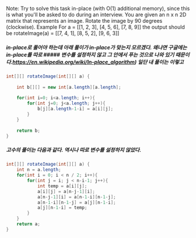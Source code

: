 Note: Try to solve this task in-place (with O(1) additional memory), since this is what you'll be asked to do during an interview.
You are given an n x n 2D matrix that represents an image. Rotate the image by 90 degrees (clockwise).
Example
For
a = [[1, 2, 3],
     [4, 5, 6],
     [7, 8, 9]]
the output should be
rotateImage(a) =
    [[7, 4, 1],
     [8, 5, 2],
     [9, 6, 3]]
##### in-place로 풀어야 하는데 아래 풀이가 in-place가 맞는지 모르겠다. 왜냐면 구글에는 in-place를 따로 ##### 변수를 설정하지 않고 그 안에서 푸는 것으로 나와 있기 때문이다.https://en.wikipedia.org/wiki/In-place_algorithm) 일단 내 풀이는 이렇고
```java
int[][] rotateImage(int[][] a) {
    
    int b[][] = new int[a.length][a.length];
    
    for(int i=0; i<a.length; i++){
        for(int j=0; j<a.length; j++){
            b[j][a.length-1-i] = a[i][j];
        }
    }
    
    return b;
}
```

##### 고수의 풀이는 다음과 같다. 역시나 따로 변수를 설정하지 않았다.
```java
int[][] rotateImage(int[][] a) {
    int n = a.length;
    for(int i = 0; i < n / 2; i++){
        for(int j = i; j < n-i-1; j++){
            int temp = a[i][j];
            a[i][j] = a[n-j-1][i];
            a[n-j-1][i] = a[n-1-i][n-1-j];
            a[n-1-i][n-1-j] = a[j][n-1-i];
            a[j][n-1-i] = temp;
        }
    }
    return a;
}
```